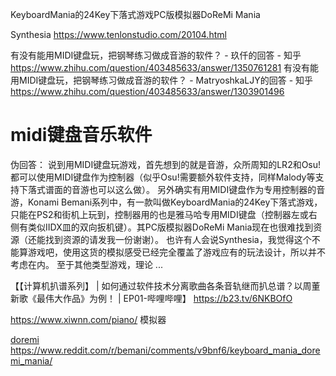 

KeyboardMania的24Key下落式游戏PC版模拟器DoReMi Mania 



Synthesia
https://www.tenlonstudio.com/20104.html 


有没有能用MIDI键盘玩，把钢琴练习做成音游的软件？ - 玖仟的回答 - 知乎
https://www.zhihu.com/question/403485633/answer/1350761281
有没有能用MIDI键盘玩，把钢琴练习做成音游的软件？ - MatryoshkaLJY的回答 - 知乎
https://www.zhihu.com/question/403485633/answer/1303901496



# midi键盘音乐软件
伪回答： 说到用MIDI键盘玩游戏，首先想到的就是音游，众所周知的LR2和Osu!都可以使用MIDI键盘作为控制器（似乎Osu!需要额外软件支持，同样Malody等支持下落式谱面的音游也可以这么做）。 另外确实有用MIDI键盘作为专用控制器的音游，Konami Bemani系列中，有一款叫做KeyboardMania的24Key下落式游戏，只能在PS2和街机上玩到，控制器用的也是雅马哈专用MIDI键盘（控制器左或右侧有类似IIDX皿的双向扳机键）。其PC版模拟器DoReMi Mania现在也很难找到资源（还能找到资源的请发我一份谢谢）。 也许有人会说Synthesia，我觉得这个不能算游戏吧，使用这货的模拟感受已经完全覆盖了游戏应有的玩法设计，所以并不考虑在内。 至于其他类型游戏，理论 ...


【【计算机扒谱系列】 | 如何通过软件技术分离歌曲各条音轨继而扒总谱？以周董新歌《最伟大作品》为例！ | EP01-哔哩哔哩】 https://b23.tv/6NKBOfO





















https://www.xiwnn.com/piano/
模拟器


[doremi](http://doremi)
https://www.reddit.com/r/bemani/comments/v9bnf6/keyboard_mania_doremi_mania/











